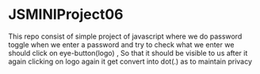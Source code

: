# JSMINIProject06
This repo consist of simple project of javascript where we do password toggle 
when we enter a password and try to check what we enter we should click on eye-button(logo) , So that it should be visible to us
after it again clicking on logo again it get convert into dot(.) as to maintain privacy
